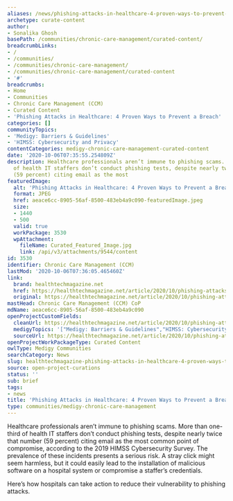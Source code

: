 ```yaml
---
aliases: /news/phishing-attacks-in-healthcare-4-proven-ways-to-prevent-a-breach
archetype: curate-content
author:
- Sonalika Ghosh
basePath: /communities/chronic-care-management/curated-content/
breadcrumbLinks:
- /
- /communities/
- /communities/chronic-care-management/
- /communities/chronic-care-management/curated-content
- '#'
breadcrumbs:
- Home
- Communities
- Chronic Care Management (CCM)
- Curated Content
- 'Phishing Attacks in Healthcare: 4 Proven Ways to Prevent a Breach'
categories: []
communityTopics:
- 'Medigy: Barriers & Guidelines'
- 'HIMSS: Cybersecurity and Privacy'
contentCategories: medigy-chronic-care-management-curated-content
date: '2020-10-06T07:35:55.254809Z'
description: Healthcare professionals aren’t immune to phishing scams. More than one-third
  of health IT staffers don’t conduct phishing tests, despite nearly twice that number
  (59 percent) citing email as the most
featuredImage:
  alt: 'Phishing Attacks in Healthcare: 4 Proven Ways to Prevent a Breach'
  format: JPEG
  href: aeace6cc-8905-56af-8500-483eb4a9c090-featuredImage.jpeg
  size:
  - 1440
  - 500
  valid: true
  workPackage: 3530
  wpAttachment:
    fileName: Curated_Featured_Image.jpg
    link: /api/v3/attachments/9544/content
id: 3530
identifier: Chronic Care Management (CCM)
lastMod: '2020-10-06T07:36:05.465460Z'
link:
  brand: healthtechmagazine.net
  href: https://healthtechmagazine.net/article/2020/10/phishing-attacks-healthcare-4-proven-ways-prevent-breach
  original: https://healthtechmagazine.net/article/2020/10/phishing-attacks-healthcare-4-proven-ways-prevent-breach
mastHead: Chronic Care Management (CCM) CoP
mdName: aeace6cc-8905-56af-8500-483eb4a9c090
openProjectCustomFields:
  cleanUrl: https://healthtechmagazine.net/article/2020/10/phishing-attacks-healthcare-4-proven-ways-prevent-breach
  medigyTopics: '["Medigy: Barriers & Guidelines","HIMSS: Cybersecurity and Privacy"]'
  sourceUrl: https://healthtechmagazine.net/article/2020/10/phishing-attacks-healthcare-4-proven-ways-prevent-breach
openProjectWorkPackageType: Curated Content
owlType: Medigy Communities
searchCategory: News
slug: healthtechmagazine-phishing-attacks-in-healthcare-4-proven-ways-to-prevent-a-breach
source: open-project-curations
status: ''
sub: brief
tags:
- news
title: 'Phishing Attacks in Healthcare: 4 Proven Ways to Prevent a Breach'
type: communities/medigy-chronic-care-management
---
```


<p>Healthcare professionals aren’t immune to phishing scams. More than one-third of health IT staffers&nbsp;don’t conduct phishing tests, despite nearly twice that number (59 percent) citing email as the most common point of compromise, according to the 2019 HIMSS Cybersecurity Survey. The prevalence of these incidents presents a serious risk. A stray click might seem harmless, but it could easily lead to the installation of malicious software on a hospital system or compromise a staffer’s credentials.</p><p>Here’s how hospitals can take action to reduce their vulnerability to phishing attacks.</p>